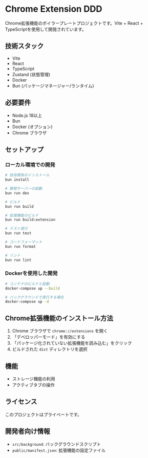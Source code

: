 # Chrome Extension DDD

Chrome拡張機能のボイラープレートプロジェクトです。Vite + React + TypeScriptを使用して開発されています。

## 技術スタック

- Vite
- React
- TypeScript
- Zustand (状態管理)
- Docker
- Bun (パッケージマネージャー/ランタイム)

## 必要要件

- Node.js 18以上
- Bun
- Docker (オプション)
- Chrome ブラウザ

## セットアップ

### ローカル環境での開発

```bash
# 依存関係のインストール
bun install

# 開発サーバーの起動
bun run dev

# ビルド
bun run build

# 拡張機能のビルド
bun run build:extension

# テスト実行
bun run test

# コードフォーマット
bun run format

# リント
bun run lint
```

### Dockerを使用した開発

```bash
# コンテナのビルドと起動
docker-compose up --build

# バックグラウンドで実行する場合
docker-compose up -d
```

## Chrome拡張機能のインストール方法

1. Chrome ブラウザで `chrome://extensions` を開く
2. 「デベロッパーモード」を有効にする
3. 「パッケージ化されていない拡張機能を読み込む」をクリック
4. ビルドされた `dist` ディレクトリを選択

## 機能

- ストレージ機能の利用
- アクティブタブの操作

## ライセンス

このプロジェクトはプライベートです。

## 開発者向け情報

- `src/background`: バックグラウンドスクリプト
- `public/manifest.json`: 拡張機能の設定ファイル 